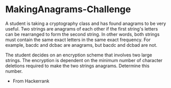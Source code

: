 # MakingAnagrams-Challenge

A student is taking a cryptography class and has found anagrams to be very useful. Two strings are anagrams of each other if the first string's letters can be rearranged to form the second string. In other words, both strings must contain the same exact letters in the same exact frequency. For example, bacdc and dcbac are anagrams, but bacdc and dcbad are not.

The student decides on an encryption scheme that involves two large strings. The encryption is dependent on the minimum number of character deletions required to make the two strings anagrams. Determine this number. 

- From Hackerrank
